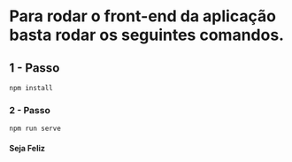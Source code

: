 # Para rodar o front-end da aplicação basta rodar os seguintes comandos.

## 1 - Passo
```
npm install
```

### 2 - Passo
```
npm run serve
```
#### Seja Feliz